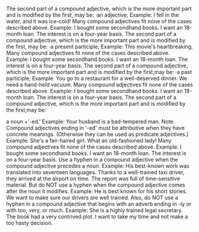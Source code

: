 The second part of a compound adjective, which is the more important part and is modified by the first, may be:
·an adjective;
Example: I fell in the water, and it was ice-cold! Many compound adjectives fit none of the cases described above.
Example:
I bought some secondhand books. I want an 18-month loan.
The interest is on a four-year basis. The second part of a compound adjective, which is the more important part and is modified by the first, may be:
·a present participle; Example:
This movie's heartbreaking. Many compound adjectives fit none of the cases described above.
Example:
I bought some secondhand books. I want an 18-month loan.
The interest is on a four-year basis. The second part of a compound adjective, which is the more important part and is modified by the first,may be:
·a past participle; Example:
You go to a restaurant for a well-deserved dinner.
We need a hand-held vacuum. Many compound adjectives fit none of the cases described above.
Example:
I bought some secondhand books. I want an 18-month loan.
The interest is on a four-year basis. The second part of a compound adjective, which is the more important part and is modified by the first,may be:



a noun +'-ed.'
Example: Your husband is a bad-tempered man. Note. Compound adjectives ending in '-ed' must be attributive when they have concrete meanings. (Otherwise they can be used as predicate adjectives.) Example:
She's a fair-haired girl.
What an old-fashioned lady! Many compound adjectives fit none of the cases described above.
Example: I bought some secondhand books.
I want an 18-month loan.
The interest is on a four-year basis. Use a hyphen in a compound adjective when the compound adjective precedes a noun.
Example:
His best-known work was translated into seventeen languages.
Thanks to a well-trained taxi driver, they arrived at the airport on time. The report was full of time-sensitive material.
But do NOT use a hyphen when the compound adjective comes after the noun it modifies. Example:
He is best known for his short stories.
We want to make sure our drivers are well trained.
Also, do NOT use a hyphen in a compound adjective that begins with an adverb ending in -ly or with too, very, or much.
Example:
She is a highly trained legal secretary.
The book had a very contrived plot. I want to take my time and not make a too hasty decision.